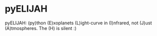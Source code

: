 # pyELIJAH
pyELIJAH:
(py)thon (E)xoplanets (L)ight-curve in (I)nfrared, not (J)ust (A)tmospheres. The (H) is silent :)

